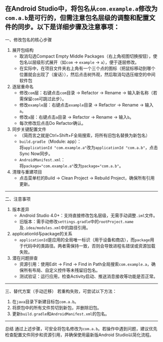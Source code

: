 在Android Studio中，将包名从`com.example.a`修改为`com.a.b`是可行的，但需注意包名层级的调整和配置文件的同步。以下是详细步骤及注意事项：
---
一、修改包名的核心步骤
1. 展开包结构
    - 取消勾选Compact Empty Middle Packages（右上角视图切换按钮），使包名以层级形式展开（如`com` → `example` → `a`），便于逐层修改。
    - 在实际中，在项目文件夹右上角有一个三个点的图标（把鼠标移动到哪个位置就会出现了（废话）），然后点击树外观，然后取消勾选压缩空的中间软件包
2. 逐层重命名
    - 修改`com`层：右键点击`com`目录 → Refactor → Rename → 输入新名称（若需保留`com`可跳过此步）。
    - 修改`example`层：右键点击`example`目录 → Refactor → Rename → 输入`a`。
    - 修改`a`层：右键点击`a`目录 → Refactor → Rename → 输入`b`。
    - 每次修改后点击Do Refactor确认。
3. 同步关键配置文件
    - （简而言之就是Ctrl+Shift+F全局搜索，将所有旧包名替换为新包名）
    - `build.gradle`（Module: app）：  
      将`applicationId "com.example.a"`改为`applicationId "com.a.b"`，点击Sync Now同步。
    - `AndroidManifest.xml`：  
      将`package="com.example.a"`改为`package="com.a.b"`。
4. 清理与重建项目
    - 点击菜单栏的Build → Clean Project → Rebuild Project，确保所有引用更新。
---
二、注意事项
1. 版本差异
    - Android Studio 4.0+：支持直接修改包名层级，无需手动调整`.iml`文件。
    - 旧版本：需手动修改`settings.gradle`中的`rootProject.name`及`.idea/modules.xml`中的路径引用。
2. applicationId与package的关系
    - `applicationId`是应用的全局唯一标识（用于设备和商店），而`package`用于代码中的类路径。两者需保持一致，否则会导致进程名错误或资源加载失败。
3. 潜在问题排查
    - 资源引用：使用Edit → Find → Find in Path全局搜索`com.example.a`，确保所有布局、自定义控件等未残留旧包名。
    - 测试验证：运行应用，检查Activity启动、推送消息接收等功能是否正常。
---
三、替代方案（手动迁移）
若重构失败，可尝试以下方法：
1. 在`java`目录下新建目标包`com.a.b`。
2. 将原包中的所有文件剪切到新包，并删除旧包。
3. 更新`build.gradle`和`AndroidManifest.xml`的包名。
---
总结
通过上述步骤，可安全将包名修改为`com.a.b`。若操作中遇到问题，建议优先检查配置文件同步和资源引用，并确保使用最新版Android Studio以简化流程。
